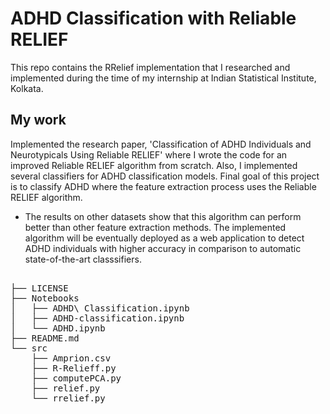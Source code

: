 # ADHD Classification with Reliable RELIEF

This repo contains the RRelief implementation that I researched and implemented during the time of my internship at Indian Statistical Institute, Kolkata.

## My work

Implemented the research paper, 'Classification of ADHD Individuals and Neurotypicals Using Reliable RELIEF' where I wrote the code for an improved Reliable RELIEF algorithm from scratch. Also, I implemented several classifiers for ADHD classification models. Final goal of this project is to classify ADHD where the feature extraction process uses the Reliable RELIEF algorithm. 

- The results on other datasets show that this algorithm can perform better than other feature extraction methods. The implemented algorithm will be eventually deployed as a web application to detect ADHD individuals with higher accuracy in comparison to automatic state-of-the-art classsifiers.

<pre>

├── LICENSE
├── Notebooks
│   ├── ADHD\ Classification.ipynb
│   ├── ADHD-classification.ipynb
│   └── ADHD.ipynb
├── README.md
└── src
    ├── Amprion.csv
    ├── R-Relieff.py
    ├── computePCA.py
    ├── relief.py
    └── rrelief.py
</pre>
